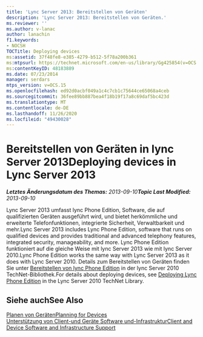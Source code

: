 ```yaml
---
title: 'Lync Server 2013: Bereitstellen von Geräten'
description: 'Lync Server 2013: Bereitstellen von Geräten.'
ms.reviewer: ''
ms.author: v-lanac
author: lanachin
f1.keywords:
- NOCSH
TOCTitle: Deploying devices
ms:assetid: 37f48fe8-e385-4279-b512-5f78a200b361
ms:mtpsurl: https://technet.microsoft.com/en-us/library/Gg425854(v=OCS.15)
ms:contentKeyID: 48183889
ms.date: 07/23/2014
manager: serdars
mtps_version: v=OCS.15
ms.openlocfilehash: ed92d0acbf049a1c4c7cb1c75644ce65068a4ceb
ms.sourcegitcommit: 36fee89bb887bea4f18b19f17a8c69daf5bc423d
ms.translationtype: MT
ms.contentlocale: de-DE
ms.lasthandoff: 11/26/2020
ms.locfileid: "49430028"
---
```

# <a name="deploying-devices-in-lync-server-2013"></a><span data-ttu-id="88051-103">Bereitstellen von Geräten in lync Server 2013</span><span class="sxs-lookup"><span data-stu-id="88051-103">Deploying devices in Lync Server 2013</span></span>

<div data-xmlns="http://www.w3.org/1999/xhtml">

<div class="topic" data-xmlns="http://www.w3.org/1999/xhtml" data-msxsl="urn:schemas-microsoft-com:xslt" data-cs="https://msdn.microsoft.com/">

<div data-asp="https://msdn2.microsoft.com/asp">



</div>

<div id="mainSection">

<div id="mainBody"><span data-ttu-id="88051-104">

<span> </span></span><span class="sxs-lookup"><span data-stu-id="88051-104">

<span> </span></span></span>

<span data-ttu-id="88051-105">_**Letztes Änderungsdatum des Themas:** 2013-09-10_</span><span class="sxs-lookup"><span data-stu-id="88051-105">_**Topic Last Modified:** 2013-09-10_</span></span>

<span data-ttu-id="88051-106">Lync Server 2013 umfasst lync Phone Edition, Software, die auf qualifizierten Geräten ausgeführt wird, und bietet herkömmliche und erweiterte Telefonfunktionen, integrierte Sicherheit, Verwaltbarkeit und mehr.</span><span class="sxs-lookup"><span data-stu-id="88051-106">Lync Server 2013 includes Lync Phone Edition, software that runs on qualified devices and provides traditional and advanced telephony features, integrated security, manageability, and more.</span></span> <span data-ttu-id="88051-107">Lync Phone Edition funktioniert auf die gleiche Weise mit lync Server 2013 wie mit lync Server 2010.</span><span class="sxs-lookup"><span data-stu-id="88051-107">Lync Phone Edition works the same way with Lync Server 2013 as it does with Lync Server 2010.</span></span> <span data-ttu-id="88051-108">Details zum Bereitstellen von Geräten finden Sie unter [Bereitstellen von lync Phone Edition](https://go.microsoft.com/fwlink/p/?linkid=285880) in der lync Server 2010 TechNet-Bibliothek.</span><span class="sxs-lookup"><span data-stu-id="88051-108">For details about deploying devices, see [Deploying Lync Phone Edition](https://go.microsoft.com/fwlink/p/?linkid=285880) in the Lync Server 2010 TechNet Library.</span></span>

<div>

## <a name="see-also"></a><span data-ttu-id="88051-109">Siehe auch</span><span class="sxs-lookup"><span data-stu-id="88051-109">See Also</span></span>


[<span data-ttu-id="88051-110">Planen von Geräten</span><span class="sxs-lookup"><span data-stu-id="88051-110">Planning for Devices</span></span>](https://go.microsoft.com/fwlink/p/?linkid=285881)  
[<span data-ttu-id="88051-111">Unterstützung von Client-und Geräte Software und-Infrastruktur</span><span class="sxs-lookup"><span data-stu-id="88051-111">Client and Device Software and Infrastructure Support</span></span>](https://go.microsoft.com/fwlink/p/?linkid=285882)  
  

<span data-ttu-id="88051-112"></div>

</div>

<span> </span>

</div>

</div>

</span><span class="sxs-lookup"><span data-stu-id="88051-112"></div>

</div>

<span> </span>

</div>

</div>

</span></span></div>

